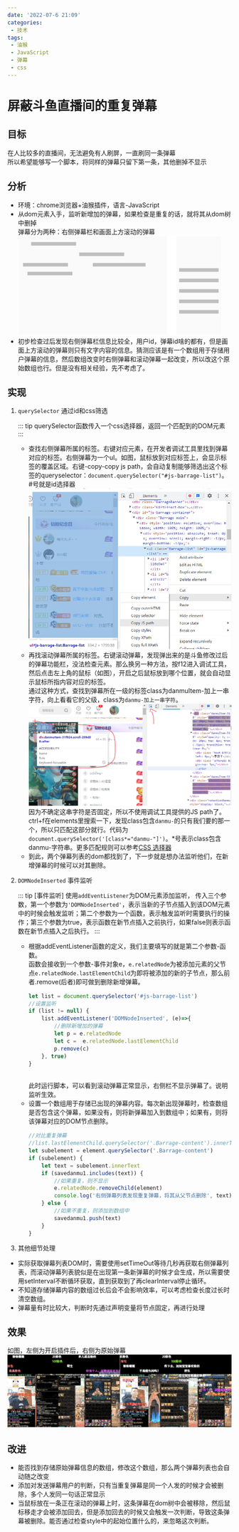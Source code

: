 ```yaml
---
date: '2022-07-6 21:09'
categories: 
 - 技术
tags:
 - 油猴
 - JavaScript
 - 弹幕
 - css
---
```


# 屏蔽斗鱼直播间的重复弹幕

## 目标
在人比较多的直播间，无法避免有人刷屏，一直刷同一条弹幕\
所以希望能够写一个脚本，将同样的弹幕只留下第一条，其他删掉不显示

## 分析
 - 环境：chrome浏览器+油猴插件，语言-JavaScript
 - 从dom元素入手，监听新增加的弹幕，如果检查是重复的话，就将其从dom树中删掉\
 弹幕分为两种：右侧弹幕栏和画面上方滚动的弹幕\
 ![图1](./1.png)
 - 初步检查过后发现右侧弹幕栏信息比较全，用户id，弹幕id啥的都有，但是画面上方滚动的弹幕则只有文字内容的信息。猜测应该是有一个数组用于存储用户弹幕的信息，然后数组改变时右侧弹幕和滚动弹幕一起改变，所以改这个原始数组也行。但是没有相关经验，先不考虑了。

## 实现
 1. `querySelector` 通过id和css筛选

     ::: tip
     querySelector函数传入一个css选择器，返回一个匹配到的DOM元素
     :::

     - 查找右侧弹幕所属的标签。右键对应元素，在开发者调试工具里找到弹幕对应的标签。右侧弹幕为一个ul。如图，鼠标放到对应标签上，会显示标签的覆盖区域。右键-copy-copy js path，会自动复制能够筛选出这个标签的queryselector：`document.querySelector("#js-barrage-list")`。#号就是id选择器\
    ![图2](./2.png)
     - 再找滚动弹幕所属的标签。右键滚动弹幕，发现弹出来的是斗鱼修改过后的弹幕功能栏，没法检查元素。那么换另一种方法，按f12进入调试工具，然后点击左上角的鼠标（如图），开启之后鼠标放到哪个位置，就会自动显示鼠标所指内容对应的标签。\
    通过这种方式，查找到弹幕所在一级的标签class为danmuItem-加上一串字符，向上看看它的父级，class为`danmu-加上一串字符`。
    ![图3](./3.png)
    因为不确定这串字符是否固定，所以不使用调试工具提供的JS path了。ctrl+f在elements里搜索一下，发现class包含`danmu-`的只有我们要的那一个，所以只匹配这部分就行。代码为`document.querySelector('[class*="danmu-"]')`。*号表示class包含danmu-字符串。更多匹配规则可以参考[CSS 选择器](https://www.runoob.com/cssref/css-selectors.html)
     - 到此，两个弹幕列表的dom都找到了，下一步就是想办法监听他们，在新增弹幕的时候可以对其删除。

 2. `DOMNodeInserted` 事件监听

     ::: tip [事件监听]
     使用`addEventListener`为DOM元素添加监听， 传入三个参数，第一个参数为`'DOMNodeInserted'`，表示当新的子节点插入到该DOM元素中的时候会触发监听；第二个参数为一个函数，表示触发监听时需要执行的操作；第三个参数为true，表示函数在新节点插入之前执行，如果false则表示函数在新节点插入之后执行。
     :::

    - 根据addEventListener函数的定义，我们主要填写的就是第二个参数-函数。\
    函数会接收到一个参数-事件对象e，`e.relatedNode`为被添加元素的父节点`e.relatedNode.lastElementChild`为即将被添加的新的子节点，那么前者.remove(后者)即可做到删除新增弹幕。
        ```JavaScript
        let list = document.querySelector('#js-barrage-list')
        //设置监听
        if (list != null) {
            list.addEventListener('DOMNodeInserted', (e)=>{
                //删除新增加的弹幕
                let p = e.relatedNode
                let c =  e.relatedNode.lastElementChild
                p.remove(c)
            }, true)
        }
                        
        ```
        此时运行脚本，可以看到滚动弹幕正常显示，右侧栏不显示弹幕了。说明监听生效。
    - 设置一个数组用于存储已出现的弹幕内容。每次新出现弹幕时，检查数组是否包含这个弹幕，如果没有，则将新弹幕加入到数组中；如果有，则将该弹幕对应的DOM节点删除。
        ```JavaScript
        //对比重复弹幕
        //list.lastElementChild.querySelector('.Barrage-content').innerText
        let subelement = element.querySelector('.Barrage-content')
        if (subelement) {
            let text = subelement.innerText
            if (savedanmu1.includes(text)) {
                //如果重复，则不显示
                e.relatedNode.removeChild(element)
                console.log('右侧弹幕列表发现重复弹幕，将其从父节点删除', text)
            } else {
                //如果不重复，则添加到数组中
                savedanmu1.push(text)
            }
        }
        ```

 3. 其他细节处理
 - 实际获取弹幕列表DOM时，需要使用setTimeOut等待几秒再获取右侧弹幕列表，而滚动弹幕列表貌似是在出现第一条新弹幕的时候才会生成，所以需要使用setInterval不断循环获取，直到获取到了再clearInterval停止循环。
 - 不知道存储弹幕内容的数组过长后会不会影响效率，可以考虑检查长度过长时清空数组。
 - 弹幕量有时比较大，判断时先通过声明变量将节点固定，再进行处理

## 效果
 如图，左侧为开启插件后，右侧为原始弹幕\
![图4](./4.gif)

## 改进
 - 能否找到存储原始弹幕信息的数组，修改这个数组，那么两个弹幕列表也会自动随之改变
 - 添加对发送弹幕用户的判断，只有当重复弹幕是同一个人发的时候才会被删除，多个人发同一句话正常显示
 - 当鼠标放在一条正在滚动的弹幕上时，这条弹幕在dom树中会被移除，然后鼠标移走才会被添加回去，但是添加回去的时候又会触发一次判断，导致这条弹幕被删除。能否通过检查style中的起始位置什么的，来忽略这次判断。